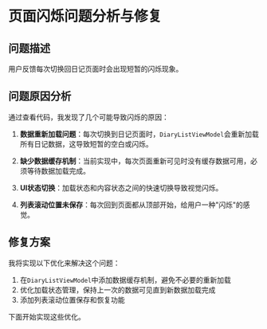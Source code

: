 # 页面闪烁问题分析与修复

## 问题描述
用户反馈每次切换回日记页面时会出现短暂的闪烁现象。

## 问题原因分析
通过查看代码，我发现了几个可能导致闪烁的原因：

1. **数据重新加载问题**：每次切换到日记页面时，`DiaryListViewModel`会重新加载所有日记数据，这导致短暂的空白或闪烁。

2. **缺少数据缓存机制**：当前实现中，每次页面重新可见时没有缓存数据可用，必须等待数据加载完成。

3. **UI状态切换**：加载状态和内容状态之间的快速切换导致视觉闪烁。

4. **列表滚动位置未保存**：每次回到页面都从顶部开始，给用户一种"闪烁"的感觉。

## 修复方案
我将实现以下优化来解决这个问题：

1. 在`DiaryListViewModel`中添加数据缓存机制，避免不必要的重新加载
2. 优化加载状态管理，保持上一次的数据可见直到新数据加载完成
3. 添加列表滚动位置保存和恢复功能

下面开始实现这些优化。